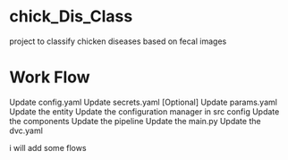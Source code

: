 # chick_Dis_Class
project to classify chicken diseases based on fecal images


# Work Flow
Update config.yaml
Update secrets.yaml [Optional]
Update params.yaml
Update the entity
Update the configuration manager in src config
Update the components
Update the pipeline
Update the main.py
Update the dvc.yaml


i will add some flows
